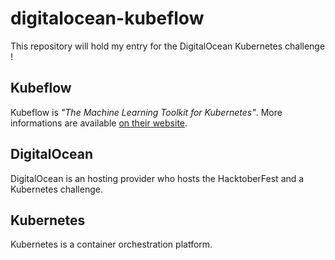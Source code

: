# digitalocean-kubeflow

This repository will hold my entry for the DigitalOcean Kubernetes challenge !

## Kubeflow

Kubeflow is *"The Machine Learning Toolkit for Kubernetes"*.
More informations are available [on their website](https://www.kubeflow.org/).

## DigitalOcean

DigitalOcean is an hosting provider who hosts the HacktoberFest and a Kubernetes challenge.

## Kubernetes

Kubernetes is a container orchestration platform.
